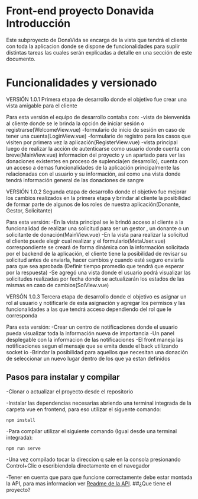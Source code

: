 # Front-end proyecto Donavida Introducción
Este subproyecto de DonaVida se encarga de la vista que tendrá el cliente con toda la aplicacion donde se dispone de funcionalidades para suplir distintas tareas las cuales serán explicadas a detalle en una sección de este documento.

# Funcionalidades y versionado
VERSIÓN 1.0.1
Primera etapa de desarrollo donde el objetivo fue crear una vista amigable para el cliente

Para esta versión el equipo de desarrollo contaba con: 
-vista de bienvenida al cliente donde se le brinda la opción de iniciar sesión o registrarse(WelcomeView.vue)
-formulario de inicio de sesión en caso de tener una cuenta(LoginView.vue)
-formulario de registro para los casos que visiten por primera vez la aplicación(RegisterView.vue)
-vista principal luego de realizar la acción de autenticarse como usuario donde cuenta con breve(MainView.vue) informacion del proyecto y un apartado para ver las donaciones existentes en proceso de suplencia(en desarrollo), cuenta con un acceso a demas funcionalidades de la aplicación principalmente las relacionadas con el usuario y su información, así como una vista donde tendrá información general de las donaciones de sangre


VERSIÓN 1.0.2
Segunda etapa de desarrollo donde el objetivo fue mejorar los cambios realizados en la primera etapa y brindar al cliente la posibilidad de formar parte de algunos de los roles de nuestra aplicación(Donante, Gestor, Solicitante)

Para esta versión:
-En la vista principal se le brindó acceso al cliente a la funcionalidad de realizar una solicitud para ser un gestor , un donante o un solicitante de donación(MainView.vue)
-En la vista para realizar la solicitud el cliente puede elegir cual realizar y el formulario(MetaUser.vue)
correspondiente se creará de forma dinámica con la información solicitada por el backend de la aplicación, el cliente tiene la posibilidad de revisar su solicitud antes de enviarla, hacer cambios y cuando esté seguro enviarla para que sea aprobada (Definir tiempo promedio que tendrá que esperar por la respuesta)
-Se agregó una vista donde el usuario podrá visualizar las solicitudes realizadas por fecha donde se actualizarán los estados de las mismas en caso de cambios(SolView.vue)

VERSÓN 1.0.3
Tercera etapa de desarrollo donde el objetivo es asignar un rol al usuario y notificarle de esta asignación y agregar los permisos y las funcionalidades a las que tendrá acceso dependiendo del rol que le corresponda

Para esta versión:
-Crear un centro de notificaciones donde el usuario pueda visualizar toda la información nueva de importancia
-Un panel desplegable con la informacion de las notificaciones
-El front maneja las notificaciones segun el mensaje que se emita desde el back utilizando socket io
-Brindar la posibilidad para aquellos que necesitan una donación de seleccionar un nuevo lugar dentro de los que ya estan definidos

## Pasos para instalar y compilar
-Clonar o actualizar el proyecto desde el repositorio

-Instalar las dependencias necesarias abriendo una terminal integrada de la carpeta vue en frontend, para eso utilizar el siguente comando: 
```
npm install
```

-Para compilar utilizar el siguiente comando (Igual desde una terminal integrada):
```
npm run serve
```

-Una vez compilado tocar la direccion q sale en la consola presionando Control+Clic o escribiendola directamente en el navegador

-Tener en cuenta que para que funcione correctamente debe estar montada la API, para mas informacion ver [Readme de la API](https://github.com/cujaeredsocial/donavida/tree/main/backend/api#readme).
##¿Que tiene el proyecto?
